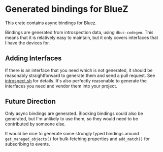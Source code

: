 # Generated bindings for BlueZ

This crate contains async bindings for Bluez.

Bindings are generated from introspection data, using `dbus-codegen`.
This means that it is relatively easy to maintain, but it only covers interfaces
that I have the devices for.

## Adding Interfaces

If there is an interface that you need which is not generated, it should be
reasonably straightforward to generate them and send a pull request. See
[introspect.sh](https://github.com/alsuren/mijia-homie/blob/master/bluez-generated/introspect.sh)
for details. It's also perfectly reasonable to generate the interfaces you need
and vendor them into your project.

## Future Direction

Only async bindings are generated. Blocking bindings could also be generated,
but I'm unlikely to use them, so they would need to be contributed by someone
else.

It would be nice to generate some strongly typed bindings around
`get_managed_objects()` for bulk-fetching properties and `add_match()` for
subscribing to events.
